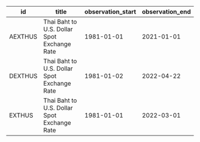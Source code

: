 | id      | title                                       | observation_start   | observation_end   |
|---------|---------------------------------------------|---------------------|-------------------|
| AEXTHUS | Thai Baht to U.S. Dollar Spot Exchange Rate | 1981-01-01          | 2021-01-01        |
| DEXTHUS | Thai Baht to U.S. Dollar Spot Exchange Rate | 1981-01-02          | 2022-04-22        |
| EXTHUS  | Thai Baht to U.S. Dollar Spot Exchange Rate | 1981-01-01          | 2022-03-01        |